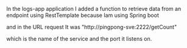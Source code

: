 In the logs-app application I added a function to retrieve data
from an endpoint using RestTemplate because Iam using Spring boot

and in the URL request It was "http://pingpong-sve:2222/getCount" 

which is the name of the service and the port it listens on.